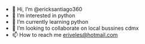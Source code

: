 - 👋 Hi, I’m @ericksantiago360
- 👀 I’m interested in python 
- 🌱 I’m currently learning python
- 💞️ I’m looking to collaborate on local bussines cdmx
- 📫 How to reach me eriveles@hotmail.com

<!---
ericksantiago360/ericksantiago360 is a ✨ special ✨ repository because its `README.md` (this file) appears on your GitHub profile.
You can click the Preview link to take a look at your changes.
--->
